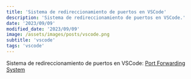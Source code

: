 ```yaml
---
title: 'Sistema de redireccionamiento de puertos en VSCode'
description: 'Sistema de redireccionamiento de puertos en VSCode.'
date: '2023/09/09'
modified_date: '2023/09/09'
image: /assets/images/posts/vscode.png
subtitle: 'vscode'
tags: 'vscode'
---
```


Sistema de redireccionamiento de puertos en VSCode: [Port Forwarding System](https://code.visualstudio.com/updates/v1_82#_builtin-port-forwarding)
